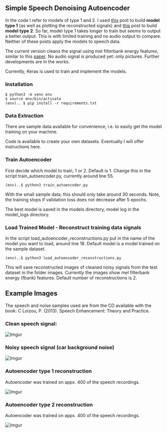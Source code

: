 ## Simple Speech Denoising Autoencoder 

In the code I refer to models of type 1 and 2. I used <a href="https://www.machinecurve.com/index.php/2019/12/19/creating-a-signal-noise-removal-autoencoder-with-keras/#creating-the-autoencoder">this</a> post to build **model type 1** (as well as plotting the reconstructed signals) and <a href="https://towardsdatascience.com/deep-inside-autoencoders-7e41f319999f">this</a> post to build **model type 2**. So far, model type 1 takes longer to train but *seems* to output a better output. This is with limited training and no audio output to compare. Neither of these posts apply the models to speech data.

The current version cleans the signal using mel filterbank energy features, similar to this <a href="https://www.isca-speech.org/archive/archive_papers/interspeech_2013/i13_0436.pdf">paper</a>. No audio signal is produced yet: only pictures. Further developments are in the works. 

Currently, Keras is used to train and implement the models. 

### Installation

```
$ python3 -m venv env
$ source env/bin/activate
(env).. $ pip install -r requirements.txt
```

### Data Extraction

There are sample data available for convenience, i.e. to easily get the model training on your machine.

Code is available to create your own datasets. Eventually I will offer instructions here.

### Train Autoencoder

First decide which model to train, 1 or 2. Default is 1. Change this in the script train_autoencoder.py, currently around line 55.

```
(env)..$ python3 train_autoencoder.py
```

With the small sample data, this should only take around 30 seconds. Note, the training stops if validation loss does not decrease after 5 epochs. 

The best model is saved in the models directory, model log in the model_logs directory.

### Load Trained Model - Reconstruct training data signals

In the script load_autoencoder_reconstructions.py put in the name of the model you want to load, around line 18. Default model is a model trained on the sample dataset.

```
(env)..$ python3 load_autoencoder_reconstructions.py
```

This will save reconstructed images of cleaned noisy signals from the test dataset in the folder images. Currently the images show mel filterbank energy (fbank) features. Default number of reconstructions is 2.

## Example Images

The speech and noise samples used are from the CD available with the book: C Loizou, P. (2013). Speech Enhancement: Theory and Practice.

### Clean speech signal:

![Imgur](https://i.imgur.com/C3jjBEk.png)

### Noisy speech signal (car background noise)

![Imgur](https://i.imgur.com/rXog9eq.png)

### Autoencoder type 1 reconstruction

Autoencoder was trained on appx. 400 of the speech recordings.

![Imgur](https://i.imgur.com/tvHbIVo.png)

### Autoencoder type 2 reconstruction

Autoencoder was trained on appx. 400 of the speech recordings.

![Imgur](https://i.imgur.com/mweqrfO.png)
